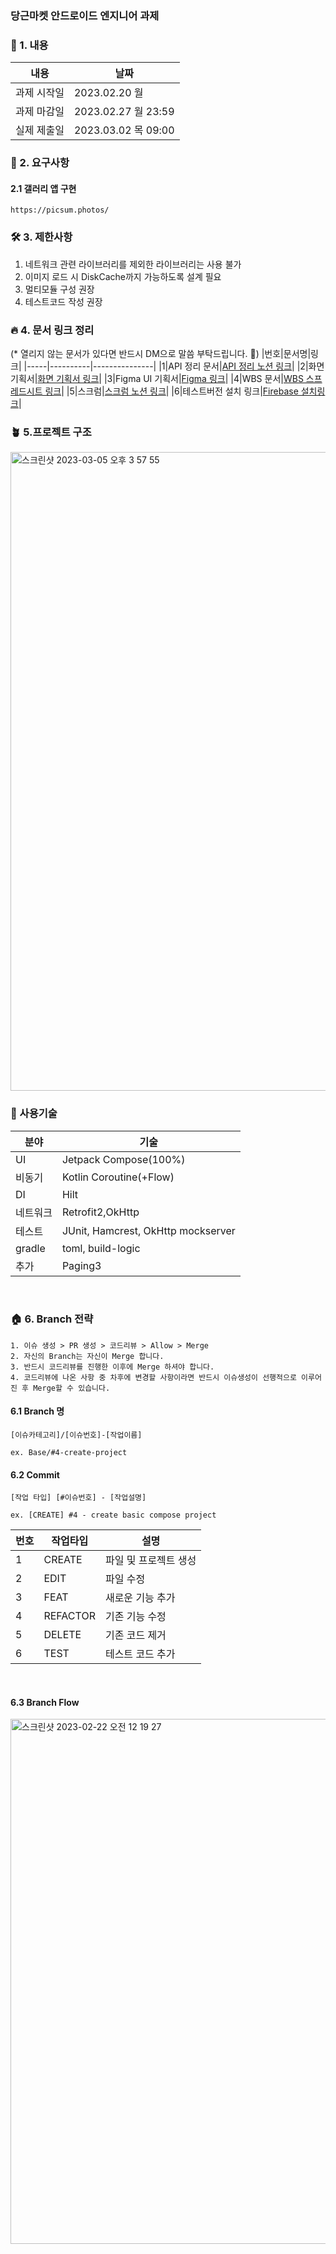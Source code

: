 ### 당근마켓 안드로이드 엔지니어 과제

### 📌 1. 내용
|내용|날짜|
|-------|---------------|
| 과제 시작일 | 2023.02.20 월 |
| 과제 마감일 | 2023.02.27 월 23:59 |
| 실제 제출일 | 2023.03.02 목 09:00 |

### 🍿 2. 요구사항
#### 2.1 갤러리 앱 구현
```
https://picsum.photos/
```
### 🛠 3. 제한사항
1. 네트워크 관련 라이브러리를 제외한 라이브러리는 사용 불가
2. 이미지 로드 시 DiskCache까지 가능하도록 설계 필요
2. 멀티모듈 구성 권장
3. 테스트코드 작성 권장

### 🔥 4. 문서 링크 정리
(* 열리지 않는 문서가 있다면 반드시 DM으로 말씀 부탁드립니다. 🙏)
|번호|문서명|링크|
|-----|----------|---------------|
|1|API 정리 문서|[API 정리 노션 링크](https://seom-seom.notion.site/Picsum-API-233deb20e25544469142c8376ba4ead2)|
|2|화면기획서|[화면 기획서 링크](https://drive.google.com/file/d/1D72OHRV1FrJeZcKwtMeYneTLgmQMG5Kz/view?usp=sharing)|
|3|Figma UI 기획서|[Figma 링크](https://www.figma.com/file/imArI7vqRy53wX6Q2ogj2r/%EB%8B%B9%EA%B7%BC%ED%8F%AC%ED%86%A0?node-id=0%3A1&t=XnVfBAjTElQ67qOb-1)|
|4|WBS 문서|[WBS 스프레드시트 링크](https://docs.google.com/spreadsheets/d/1eKU6OHMDxXxYqm6o-FdIEMV8gKxX7bSD43O3JEM-2nE/edit?usp=sharing)|
|5|스크럼|[스크럼 노션 링크](https://seom-seom.notion.site/ede478dd358a4b37a016d58e6210f9e6)|
|6|테스트버전 설치 링크|[Firebase 설치링크](https://appdistribution.firebase.dev/i/d4bfb118c5bc92aa)|

### 🪴 5.프로젝트 구조
<img width="1022" alt="스크린샷 2023-03-05 오후 3 57 55" src="https://user-images.githubusercontent.com/22411296/222946433-7a10949d-67a3-41d6-b8b4-f979b25aefe1.png">

### 🍎 사용기술
|분야|기술|
|-----|----------|
|UI|Jetpack Compose(100%)|
|비동기|Kotlin Coroutine(+Flow)|
|DI|Hilt|
|네트워크|Retrofit2,OkHttp|
|테스트|JUnit, Hamcrest, OkHttp mockserver|
|gradle|toml, build-logic|
|추가|Paging3|

<br/>

### 🏠 6. Branch 전략
```
1. 이슈 생성 > PR 생성 > 코드리뷰 > Allow > Merge
2. 자신의 Branch는 자신이 Merge 합니다.
3. 반드시 코드리뷰를 진행한 이후에 Merge 하셔야 합니다.
4. 코드리뷰에 나온 사항 중 차후에 변경할 사항이라면 반드시 이슈생성이 선행적으로 이루어진 후 Merge할 수 있습니다.
```
#### 6.1 Branch 명
```
[이슈카테고리]/[이슈번호]-[작업이름]

ex. Base/#4-create-project
```

#### 6.2 Commit
```
[작업 타입] [#이슈번호] - [작업설명]

ex. [CREATE] #4 - create basic compose project
```
|번호|작업타입|설명|
|-----|----------|---------------|
|1|CREATE|파일 및 프로젝트 생성|
|2|EDIT|파일 수정|
|3|FEAT|새로운 기능 추가|
|4|REFACTOR|기존 기능 수정|
|5|DELETE|기존 코드 제거|
|6|TEST|테스트 코드 추가|

<br/>

#### 6.3 Branch Flow
<img width="840" alt="스크린샷 2023-02-22 오전 12 19 27" src="https://user-images.githubusercontent.com/22411296/220386178-478f7056-de6e-45e0-80cf-fd947f3c3e5c.png">
